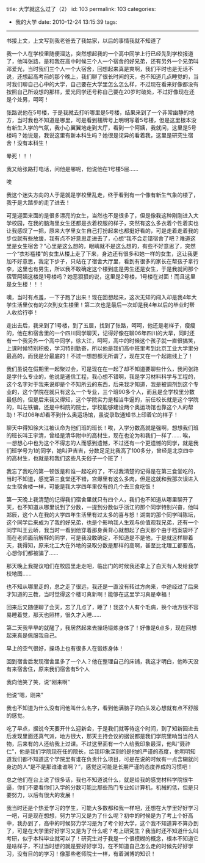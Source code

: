 title: 大学就这么过了（2）
id: 103
permalink: 103
categories:
  - 我的大学
date: 2010-12-24 13:15:39
tags:
---

书接上文，上文写到我老爸去了我姑家，以后的事情我就不知道了

我一个人在学校里随便溜达，突然想起我的一个高中同学上行已经先到学校报道了，他叫张路，是和我在高中时候三个人一个宿舍的好兄弟，还有另外一个兄弟叫邓爱光，当时我们三个人一个大宿舍，回想起来真是爽啊，我们平时也是无话不说，还想起高考前的那个晚上，我们聊了很长时间的天，也不知道几点睡觉的，当时我们聊自己心中的大学，自己要在大学里怎么怎么样，不过现在看来好像都没有按照自己所设想的那样，爱光同学还号称自己要在20岁时破处，不过好像现在还是个处男，呵呵！

张路说他在5号楼，于是我就去打听哪里是5号楼，结果来到了一个非常幽静的地方，当时我也不知道是哪里，可是看到楼牌号上明明写着5号楼，但是这里根本没有新生入学的气氛，我小心翼翼地走到大厅，看到一个阿姨，我就问，这里是5号楼吗？她说是，我说这里有新本科生吗？她很是诧异的看着我，这里是研究生宿舍！没有本科生！

晕死！！！

我又给张路打电话，问他是哪呢，他说他在1号楼5层……

唉<!-- more -->

我这个迷失方向的人于是就是学校里乱走，终于看到有一个像有新生气象的楼了，我于是大踏步的走了进去！

可是迎面来面的是很多漂亮的女生，当然也不是很多了，但是像我这种刚刚进入大学校园，在我的脑海里女生还都是衣着校服的样子，突然有这么多衣着个性着实也让我感叹了一把，原来大学里女生自己打扮起来也都挺好看的，可是走着走着我的步伐就有些放缓，我有点不好意思走进去了，心想“我不会走错宿舍了吧？难道这里是女生宿舍？”心里是这么想的，眼睛就不是这么想的，有些不好意思了，突然一个“衣衫褴褛”的女生从楼上走了下来，身边还有很多和她一样的女生，这让我更加不好意思，我定下步子，只站在了宿舍大厅里，看到有很多的家长在帮孩子拿行李，这里也有男生，所以我不敢确定这个楼到底是男生还是女生，于是我就问那个宿管阿姨这楼是1号楼吗？她恶狠狠的说，这里是2号楼，1号楼在对面！而且这里是女生楼！！！

噢，当时有点羞，一下子跑了出来！现在回想起来，这次无知的闯入却是我4年大学生活里仅有的2次到女生楼里！第二次也是最后一次却是我4年以后的毕业时帮人收拾行李！

走出去后，我来到了1号楼，到了五层，找到了张路，呵呵，他还是老样子，瘦瘦的，他在和宿舍里的一个四川同学聊天，记得好像在聊06年四川的大旱，同时还有一个我另外一个高中同学，徐大江，呵呵，高中的时候这个孩子就一直很搞笑，上课时候特别积极，学习特别勤奋，所以他是我们高中班里考到北京工业大学里分最高的，而我是分最底的！不过一想想都无所谓了，现在又在一个起跑线上了！

我们虽说在假期里一起聚过会，可是现在在一起了却不知道要聊些什么，我问张路是学什么专业的，他说是通信工程，我心想不错啊，我是学习材料科学与工程的，这个名字对于我来说却是个不知所云的东西，后来我才知道，我是被调剂到这个专业的，这个学院在就只有这么一个专业，三个班90多个人，而且是全学校里分数最低的，但是后来我又得知，这个学院实力是相当牛逼的，前任校长就是这个学院的，叫左铁镛，还是中科院的院士，学校能够建设两个奥运场馆也靠这个人的帮助！不过06年却看不到什么奥运场馆，虽说录取通知书上印着它的样子！

聊天中得知徐大江被认命为他们班的班长！唉，入学分数高就是强啊，想想我们班的班长叫王宇清，曾经是清华附中的高材生，现在也沦为和我们一样了…… 唉，一想想心中也为这个不得志的人而感到遗憾，不过还有一个更遗憾的同学，就是我们班学号为1的同学，她叫尹吉吉，分数足足比我高了100多分，曾经是北京四中的高材生，也就是和我们这些凡夫俗子一个班了！

我忘了我吃的第一顿饭是和谁一起吃的了，不过我清楚的记得是在第三食堂吃的，当时不知道，感觉第三食堂还不错，宫爆里有这么多肉，但是这就和我那次误进入女生宿舍楼一样，可能是我大学四年里仅有的几个去三食吃饭！

第一天晚上我清楚的记得我们宿舍里就只有四个人，我们也不知道从哪里聊开了天，也不知道从哪里说到了分数，一提到分数似乎浙江的那个同学特别兴奋，他叫郑辰，这个人在我的大学四年生活里有过太多的喜与怒！湖南的那个同学叫陈坛，这个同学后来成为了我的好兄弟，也是个影响我人生观与价值观我兄弟，还有一个同学叫王云峤，我当时一看到他穿着那身黄背心就想起了白天那个由于档案袋坏了而在老师面前解释的同学，可是我没敢确定，不知道是不是他，于是就这样聊着天，我得知，原来北工大在外地的录取分数是那样的高啊，甚至比北理工都要高，心想你们都被骗了……

那天晚上我提议咱们在校园里走走吧，临出门的时候我还拿上了白天有人发给我学校地图……

也不知从哪里走的，总之走了很远，我还是一直没有转过方向来，中途经过了后来才知道的三教，当时觉得这个楼可真新啊！能够在这里学习真是幸福！

回来后又随便聊了会天，忘了几点了，睡了！我这个人有个毛病，换个地方很不容易睡着觉，那天也照样，很久才入睡……

第二天我早早的就醒了，我居然起来去操场锻炼身体了！好像是6点多，现在回想起来真是佩服我自己。

早上的空气很好，操场上也有很多人在锻炼身体！

回到宿舍后发现宿舍里多了一个人？他在整理自己的床铺，我这才明白，他昨天没有来宿舍住，原来我们宿舍有5个人

我向他笑了笑，说“刚来啊”

他说“嗯，刚来”

我也不知道为什么没有问他叫什么名字，看到他满脑子的白头发心想就有点不舒服的感觉。

吃了早点，据说今天要开什么迎新会，于是我们就等待这个时间，到了知新园进去后发现里面还真气派，地方很大，那天主持会议的据说都是我们学院里响当当的人物，后来有的人还给我上过课。不过这里面有一个人给我印象最深，他叫“聂祚仁”，他是我们学院现在任的院长，给我印象深刻的是他的严谨的态度，他明明知道我们都不知道这个学院里有谁在负责什么项目，可是在说的时候有一点含糊就问身边的人“是不是那谁谁谁啊？”，感觉这可能是长期严谨的态度养成的习惯吧！

总之他们在台上说了很多话，我也不知道说什么，就是给我的感觉材料学院很牛逼，你们不要看你们入学的分数可能比那些热门专业如计算机，机械的低，但是只要努力，以后有很大的发展！

我当时还是个热爱学习的学生，可能大多数都和我一样吧，还想在大学里好好学习一吧，可是现在想想，努力学习又是为了什么呢？初中的时候是为了考上个好高中，我办到了，高中的时候努力学习是为了考个好大学，这个我不知道算不算办到了，可是在大学里好好学习又是为了什么呢？考上研究生？我当时还不知道什么叫考研，似乎本科毕业就可以了！研究生对于我是一个很模糊的概念，根本不知道它是啥样子，不过当时想的就是要好好学习，在不知道自己怎么走的时候先好好学习，没有目的的学习！像那些老师院士一样，有着渊博的知识！